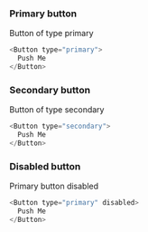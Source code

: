 ### Primary button
Button of type primary

```js
<Button type="primary">
  Push Me
</Button>
```

### Secondary button
Button of type secondary

```js
<Button type="secondary">
  Push Me
</Button>
```

### Disabled button
Primary button disabled

```js
<Button type="primary" disabled>
  Push Me
</Button>
```
